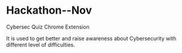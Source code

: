 # Hackathon--Nov
Cybersec Quiz Chrome Extension

It is used to get better and raise awareness about Cybersecurity with different level of difficulties.